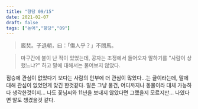 ```yaml
---
title: "향당 09/15"
date: 2021-02-07
draft: false
tags: ["논어","향당","09"]
---
```


> 廄焚。子退朝，曰：「傷人乎？」不問馬。

> 마구간에 불이 난 적이 있었는데, 공자는 조정에서 들어오자 말하기를 "사람이 상했느냐?" 하고 말에 대해서는 물어보지 않았다.

짐승에 관심이 없었다기 보다는 사람의 안부에 더 관심이 많았다...는 글이라는데, 말에 대해 관심이 없었던게 맞긴 한것같다. 말은 그냥 물건, 어디까지나 동물이라 대체 가능하다 생각한것이지... 나도 꽃님씨와 11년을 보내지 않았다면 그랬을지 모르지만... 나였다면 말도 챙겼을것 같다.

